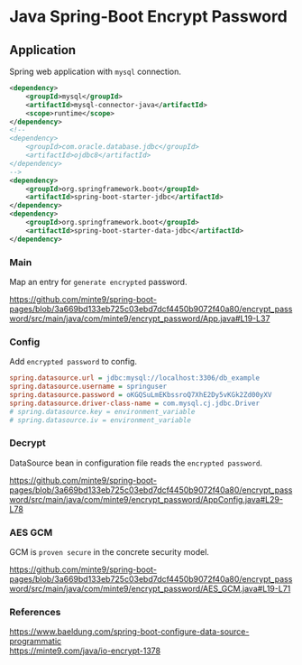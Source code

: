 # Java Spring-Boot Encrypt Password

## Application

Spring web application with `mysql` connection.

~~~xml
<dependency>
    <groupId>mysql</groupId>
    <artifactId>mysql-connector-java</artifactId>
    <scope>runtime</scope>
</dependency>
<!--
<dependency>
    <groupId>com.oracle.database.jdbc</groupId>
    <artifactId>ojdbc8</artifactId>
</dependency>
-->
<dependency>
    <groupId>org.springframework.boot</groupId>
    <artifactId>spring-boot-starter-jdbc</artifactId>
</dependency>
<dependency>
    <groupId>org.springframework.boot</groupId>
    <artifactId>spring-boot-starter-data-jdbc</artifactId>
</dependency>
~~~

### Main

Map an entry for `generate encrypted` password.

https://github.com/minte9/spring-boot-pages/blob/3a669bd133eb725c03ebd7dcf4450b9072f40a80/encrypt_password/src/main/java/com/minte9/encrypt_password/App.java#L19-L37

### Config

Add `encrypted password` to config.

~~~ini
spring.datasource.url = jdbc:mysql://localhost:3306/db_example
spring.datasource.username = springuser
spring.datasource.password = oKGQSuLmEKbssroQ7XhE2Dy5vKGk2Zd00yXV
spring.datasource.driver-class-name = com.mysql.cj.jdbc.Driver
# spring.datasource.key = environment_variable
# spring.datasource.iv = environment_variable
~~~

### Decrypt

DataSource bean in configuration file reads the `encrypted password`.

https://github.com/minte9/spring-boot-pages/blob/3a669bd133eb725c03ebd7dcf4450b9072f40a80/encrypt_password/src/main/java/com/minte9/encrypt_password/AppConfig.java#L29-L78

### AES GCM

GCM is `proven secure` in the concrete security model.

https://github.com/minte9/spring-boot-pages/blob/3a669bd133eb725c03ebd7dcf4450b9072f40a80/encrypt_password/src/main/java/com/minte9/encrypt_password/AES_GCM.java#L19-L71


### References

https://www.baeldung.com/spring-boot-configure-data-source-programmatic  
https://minte9.com/java/io-encrypt-1378  